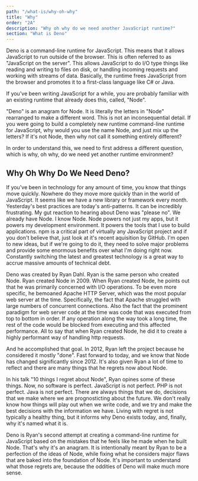 ```yaml
---
path: "/what-is/why-oh-why"
title: "Why"
order: "2A"
description: "Why oh why do we need another JavaScript runtime?"
section: "What is Deno"
---
```


Deno is a command-line runtime for JavaScript. This means that it allows JavaScript to run outside of the browser. This is often referred to as "JavaScript on the server". This allows JavaScript to do I/O type things like reading and writing to files on disk, or handling incoming requests and working with streams of data. Basically, the runtime frees JavaScript from the browser and promotes it to a first-class language like C# or Java.

If you've been writing JavaScript for a while, you are probably familiar with an existing runtime that already does this, called, "Node".

"Deno" is an anagram for Node. It is literally the letters in "Node" rearranged to make a different word. This is not an inconsequential detail. If you were going to build a completely new runtime command-line runtime for JavaScript, why would you use the name Node, and just mix up the letters? If it's not Node, then why not call it something entirely different?

In order to understand this, we need to first address a different question, which is why, oh why, do we need yet another runtime environment?

## Why Oh Why Do We Need Deno?

If you've been in technology for any amount of time, you know that things move quickly. Nowhere do they move more quickly than in the world of JavaScript. It seems like we have a new library or framework every month. Yesterday's best practices are today's anti-patterns. It can be incredibly frustrating. My gut reaction to hearing about Deno was "please no". We already have Node. I know Node. Node powers not just my apps, but it powers my development environment. It powers the tools that I use to build applications. npm is a critical part of virtually any JavaScript project and if you don't believe that, just look at it's recent aquisition by GitHub. I'm open to new ideas, but if we're going to do it, they need to solve major problems and provide some enormous benefits over what I'm doing right now. Constantly switching the latest and greatest technology is a great way to accrue massive amounts of technical debt.

Deno was created by Ryan Dahl. Ryan is the same person who created Node. Ryan created Node in 2009. When Ryan created Node, he points out that he was primarily concerned with I/O operations. To be even more specific, he bemoaned Apache HTTP Server, which was the most popular web server at the time. Specifically, the fact that Apache struggled with large numbers of concurrent connections. Also the fact that the prominent paradigm for web server code at the time was code that was executed from top to bottom in order. If any operation along the way took a long time, the rest of the code would be blocked from executing and this affected performance. All to say that when Ryan created Node, he did it to create a highly performant way of handling http requests.

And he accomplished that goal. In 2012, Ryan left the project because he considered it mostly "done". Fast forward to today, and we know that Node has changed significantly since 2012. It's also given Ryan a lot of time to reflect and there are many things that he regrets now about Node.

In his talk "10 things I regret about Node", Ryan opines some of these things. Now, no software is perfect. JavaScript is not perfect. PHP is not perfect. Java is not perfect. There are always things that we do, decisions that we make where we are prognosticting about the future. We don't really know how things will play out when we write code, and we try and make the best decisions with the information we have. Living with regret is not typically a healthy thing, but it informs why Deno exists today, and, finally, why it's named what it is.

Deno is Ryan's second attempt at creating a command-line runtime for JavaScript based on the mistakes that he feels like he made when he built Node. That's why it's an anagram. It is intentionally meant by Ryan to be a perfection of the ideas of Node, while fixing what he considers major flaws that are baked into the foundation of Node. It's important to understand what those regrets are, because the oddities of Deno will make much more sense.
